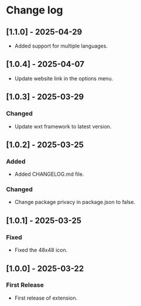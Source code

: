 # Change log

## [1.1.0] - 2025-04-29

- Added support for multiple languages.

## [1.0.4] - 2025-04-07

- Update website link in the options menu.

## [1.0.3] - 2025-03-29

### Changed

- Update wxt framework to latest version.

## [1.0.2] - 2025-03-25

### Added

- Added CHANGELOG.md file.

### Changed

- Change package privacy in package.json to false.

## [1.0.1] - 2025-03-25

### Fixed

- Fixed the 48x48 icon.

## [1.0.0] - 2025-03-22

### First Release

- First release of extension.
